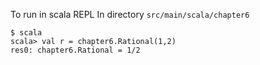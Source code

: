 To run in scala REPL
In directory `src/main/scala/chapter6`
```
$ scala
scala> val r = chapter6.Rational(1,2)
res0: chapter6.Rational = 1/2
```
